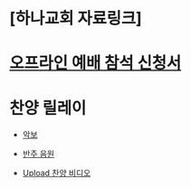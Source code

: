 # [하나교회 자료링크]

# [오프라인 예배 참석 신청서](https://forms.gle/gbqte8MU25nsx6ct9)

# 찬양 릴레이
- [악보](https://images.app.goo.gl/teyKwVRmoQisgpiH8)

- [반주 음원](https://youtu.be/BPZ3z5awpsY)

- [Upload 찬양 비디오](http://76.169.21.23/wl/?id=riirAdYfb3x0OmgODcZNLCRWT1PWIdU2&mode=regular)
